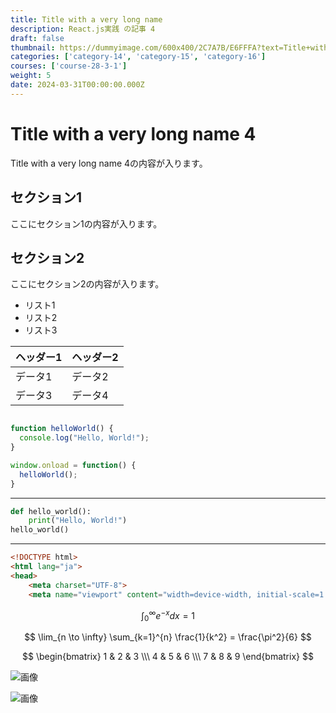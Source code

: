 ```yaml
---
title: Title with a very long name
description: React.js実践 の記事 4
draft: false
thumbnail: https://dummyimage.com/600x400/2C7A7B/E6FFFA?text=Title+with+a+very+long+name
categories: ['category-14', 'category-15', 'category-16']
courses: ['course-28-3-1']
weight: 5
date: 2024-03-31T00:00:00.000Z
---
```


# Title with a very long name 4

Title with a very long name 4の内容が入ります。

## セクション1
ここにセクション1の内容が入ります。

## セクション2
ここにセクション2の内容が入ります。

- リスト1
- リスト2
- リスト3

| ヘッダー1 | ヘッダー2 |
| --------- | --------- |
| データ1   | データ2   |
| データ3   | データ4   |

```javascript

function helloWorld() {
  console.log("Hello, World!");
}

window.onload = function() {
  helloWorld();
}

```

---

```python
def hello_world():
    print("Hello, World!")
hello_world()
```

---

```html
<!DOCTYPE html>
<html lang="ja">
<head>
    <meta charset="UTF-8">
    <meta name="viewport" content="width=device-width, initial-scale=1.0">
```

$$
\int_{0}^{\infty} e^{-x} dx = 1
$$

$$
\lim_{n \to \infty} \sum_{k=1}^{n} \frac{1}{k^2} = \frac{\pi^2}{6}
$$

$$
\begin{bmatrix}
1 & 2 & 3 \\\
4 & 5 & 6 \\\
7 & 8 & 9
\end{bmatrix}
$$

![画像](https://dummyimage.com/320x180/2D3748/F5F7FA?text=Title+with+a+very+long+name+4)

![画像](https://dummyimage.com/640x360/1A202C/EDF2F7?text=Title+with+a+very+long+name+4)